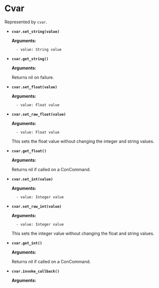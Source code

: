 # Cvar

Represented by `cvar`.

* **`cvar.set_string(value)`**
	
	**Arguments:**
	
		- value: String value
	

* **`cvar.get_string()`**
	
	**Arguments:**
	
	
	Returns nil on failure.
	

* **`cvar.set_float(value)`**
	
	**Arguments:**
	
		- value: Float value
	

* **`cvar.set_raw_float(value)`**
	
	**Arguments:**
	
		- value: Float value
	
	This sets the float value without changing the integer and string values.
	

* **`cvar.get_float()`**
	
	**Arguments:**
	
	
	Returns nil if called on a ConCommand.
	

* **`cvar.set_int(value)`**
	
	**Arguments:**
	
		- value: Integer value
	

* **`cvar.set_raw_int(value)`**
	
	**Arguments:**
	
		- value: Integer value
	
	This sets the integer value without changing the float and string values.
	

* **`cvar.get_int()`**
	
	**Arguments:**
	
	
	Returns nil if called on a ConCommand.
	

* **`cvar.invoke_callback()`**
	
	**Arguments:**
	
	
